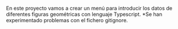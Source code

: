 En este proyecto vamos a crear un menú para introducir los datos de diferentes figuras geométricas con lenguaje Typescript.
*Se han experimentado problemas con el fichero gitignore.

